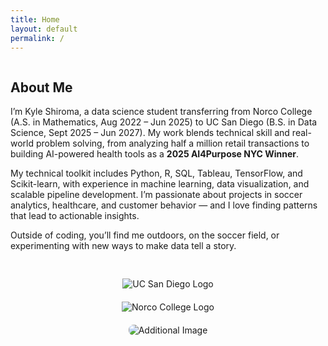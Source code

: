 ```yaml
---
title: Home
layout: default
permalink: /
---
```


<div class="section" style="display: flex; flex-wrap: wrap; gap: 30px; align-items: center;">

  <!-- Text column -->
  <div style="flex: 1; min-width: 300px;">
    <h2>About Me</h2>
    <p>
      I’m Kyle Shiroma, a data science student transferring from Norco College (A.S. in Mathematics, Aug 2022 – Jun 2025) 
      to UC San Diego (B.S. in Data Science, Sept 2025 – Jun 2027). 
      My work blends technical skill and real-world problem solving, from analyzing half a million retail transactions 
      to building AI-powered health tools as a <strong>2025 AI4Purpose NYC Winner</strong>.
    </p>
    <p>
      My technical toolkit includes Python, R, SQL, Tableau, TensorFlow, and Scikit-learn, with experience in machine learning, 
      data visualization, and scalable pipeline development. 
      I’m passionate about projects in soccer analytics, healthcare, and customer behavior — and I love finding patterns 
      that lead to actionable insights.
    </p>
    <p>
      Outside of coding, you’ll find me outdoors, on the soccer field, or experimenting with new ways to make data tell a story.
    </p>
  </div>

  <!-- Image column -->
  <div style="flex: 1; min-width: 280px; display: flex; flex-direction: column; gap: 20px; align-items: center;">
    <img src="{{ site.baseurl }}/assets/img/UCSanDiego-BlueGold.png" alt="UC San Diego Logo" style="max-width: 200px; height: auto;">
    <img src="{{ site.baseurl }}/assets/img/Norco Seal RGB.png" alt="Norco College Logo" style="max-width: 200px; height: auto;">
    <img src="{{ site.baseurl }}/assets/img/IMG_0482.jpg" alt="Additional Image" style="max-width: 100%; border-radius: 8px; height: auto;">
  </div>

</div>
